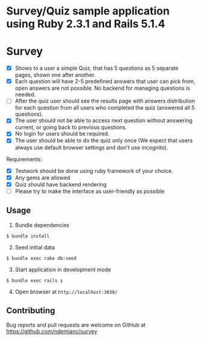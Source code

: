 Survey/Quiz sample application using Ruby 2.3.1 and Rails 5.1.4
=======
# Survey

- [x] Shows to a user a simple Quiz, that has 5 questions as 5 separate pages, shown one after another. 
- [x] Each question will have 2-5 predefined answers that user can pick from, open answers are not possible. No backend for managing questions is needed.
- [ ] After the quiz user should see the results page with answers distribution for each question from all users who completed the quiz (answered all 5 questions).
- [x] The user should not be able to access next question without answering current, or going back to previous questions.
- [x] No login for users should be required.
- [x] The user should be able to do the quiz only once (We expect that users always use default browser settings and don't use incognito).

Requirements:

- [x] Testwork should be done using ruby framework of your choice.
- [x] Any gems are allowed
- [x] Quiz should have backend rendering
- [ ] Please try to make the interface as user-friendly as possible

## Usage

1. Bundle dependencies

  `$ bundle install`

2. Seed initial data

  `$ bundle exec rake db:seed`

3. Start application in development mode

  `$ bundle exec rails s`

4. Open browser at `http://localhost:3030/`

## Contributing

Bug reports and pull requests are welcome on GitHub at https://github.com/ndemianc/survey
